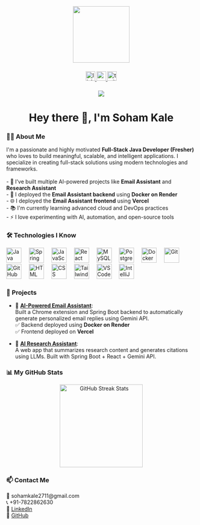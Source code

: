 
<div align="center">
  <img height="150" src="https://media.giphy.com/media/M9gbBd9nbDrOTu1Mqx/giphy.gif" />
</div>

###

<div align="center">
  <a href="https://www.linkedin.com/in/soham-kale-055734270" target="_blank">
    <img src="https://img.shields.io/static/v1?message=LinkedIn&logo=linkedin&label=&color=0077B5&logoColor=white&labelColor=&style=for-the-badge" height="25" alt="linkedin logo" />
  </a>
  <a href="https://www.youtube.com/" target="_blank">
    <img src="https://img.shields.io/static/v1?message=Youtube&logo=youtube&label=&color=FF0000&logoColor=white&labelColor=&style=for-the-badge" height="25" alt="youtube logo" />
  </a>
  <a href="https://twitter.com/" target="_blank">
    <img src="https://img.shields.io/static/v1?message=Twitter&logo=twitter&label=&color=1DA1F2&logoColor=white&labelColor=&style=for-the-badge" height="25" alt="twitter logo" />
  </a>
</div>

###

<div align="center">
  <img src="https://visitor-badge.laobi.icu/badge?page_id=soham1500.soham1500" />
</div>

###

<h1 align="center">Hey there 👋, I'm Soham Kale</h1>

###

<h3 align="left">👨‍💻 About Me</h3>

<p align="left">
I'm a passionate and highly motivated <strong>Full-Stack Java Developer (Fresher)</strong> who loves to build meaningful, scalable, and intelligent applications. I specialize in creating full-stack solutions using modern technologies and frameworks.<br><br>
- 🔭 I’ve built multiple AI-powered projects like <strong>Email Assistant</strong> and <strong>Research Assistant</strong><br>
- 🚀 I deployed the <strong>Email Assistant backend</strong> using <strong>Docker on Render</strong><br>
- 🌐 I deployed the <strong>Email Assistant frontend</strong> using <strong>Vercel</strong><br>
- 📚 I'm currently learning advanced cloud and DevOps practices<br>
- ⚡ I love experimenting with AI, automation, and open-source tools
</p>

###

<h3 align="left">🛠 Technologies I Know</h3>

<div align="left">
  <img src="https://cdn.jsdelivr.net/gh/devicons/devicon/icons/java/java-original-wordmark.svg" height="40" alt="Java" />
  <img width="12" />
  <img src="https://cdn.jsdelivr.net/gh/devicons/devicon/icons/spring/spring-original-wordmark.svg" height="40" alt="Spring Boot" />
  <img width="12" />
  <img src="https://cdn.jsdelivr.net/gh/devicons/devicon/icons/javascript/javascript-original.svg" height="40" alt="JavaScript" />
  <img width="12" />
  <img src="https://cdn.jsdelivr.net/gh/devicons/devicon/icons/react/react-original.svg" height="40" alt="React" />
  <img width="12" />
  <img src="https://cdn.jsdelivr.net/gh/devicons/devicon/icons/mysql/mysql-original-wordmark.svg" height="40" alt="MySQL" />
  <img width="12" />
  <img src="https://cdn.jsdelivr.net/gh/devicons/devicon/icons/postgresql/postgresql-original.svg" height="40" alt="PostgreSQL" />
  <img width="12" />
  <img src="https://cdn.jsdelivr.net/gh/devicons/devicon/icons/docker/docker-plain-wordmark.svg" height="40" alt="Docker" />
  <img width="12" />
  <img src="https://cdn.jsdelivr.net/gh/devicons/devicon/icons/git/git-original.svg" height="40" alt="Git" />
  <img width="12" />
  <img src="https://cdn.jsdelivr.net/gh/devicons/devicon/icons/github/github-original.svg" height="40" alt="GitHub" />
  <img width="12" />
  <img src="https://cdn.jsdelivr.net/gh/devicons/devicon/icons/html5/html5-original.svg" height="40" alt="HTML" />
  <img width="12" />
  <img src="https://cdn.jsdelivr.net/gh/devicons/devicon/icons/css3/css3-original.svg" height="40" alt="CSS" />
  <img width="12" />
  <img src="https://cdn.jsdelivr.net/gh/devicons/devicon/icons/tailwindcss/tailwindcss-plain.svg" height="40" alt="Tailwind CSS" />
  <img width="12" />
  <img src="https://cdn.jsdelivr.net/gh/devicons/devicon/icons/vscode/vscode-original.svg" height="40" alt="VS Code" />
  <img width="12" />
  <img src="https://cdn.jsdelivr.net/gh/devicons/devicon/icons/intellij/intellij-original.svg" height="40" alt="IntelliJ IDEA" />
</div>

###

<h3 align="left">💼 Projects</h3>

- 🔹 [**AI-Powered Email Assistant**](https://github.com/Soham1500/Email-Assistant):  
  Built a Chrome extension and Spring Boot backend to automatically generate personalized email replies using Gemini API.  
  ✅ Backend deployed using **Docker on Render**  
  ✅ Frontend deployed on **Vercel**

- 🔹 [**AI Research Assistant**](https://github.com/Soham1500/Research_Assistant):  
  A web app that summarizes research content and generates citations using LLMs. Built with Spring Boot + React + Gemini API.

###

<h3 align="left">📊 My GitHub Stats</h3>

<div align="center">
  <img src="https://streak-stats.vercel.app/?user=soham1500&theme=dark&hide_border=false" height="220" alt="GitHub Streak Stats" />
</div>

###

<h3 align="left">📫 Contact Me</h3>

<p>
📧 sohamkale2711@gmail.com<br>
📞 +91-7822862630<br>
🔗 <a href="https://www.linkedin.com/in/soham-kale-055734270" target="_blank">LinkedIn</a><br>
🔗 <a href="https://github.com/soham1500" target="_blank">GitHub</a>
</p>
